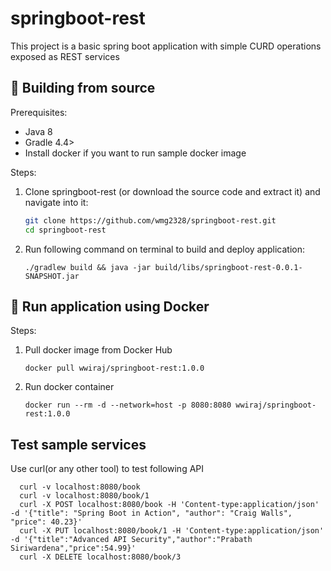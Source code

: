 # springboot-rest
This project is a basic spring boot application with simple CURD operations exposed as REST services

## 🔨 Building from source

Prerequisites:

- Java 8
- Gradle 4.4>
- Install docker if you want to run sample docker image

Steps:

1. Clone springboot-rest (or download the source code and extract it) and navigate
  into it:

   ```sh
   git clone https://github.com/wmg2328/springboot-rest.git
   cd springboot-rest
   ```

2. Run following command on terminal to build and deploy application:

   ```./gradlew build && java -jar build/libs/springboot-rest-0.0.1-SNAPSHOT.jar```
   
## :whale: Run application using Docker

Steps:

1. Pull docker image from Docker Hub
  
    ```docker pull wwiraj/springboot-rest:1.0.0```
  
2. Run docker container

    ```docker run --rm -d --network=host -p 8080:8080 wwiraj/springboot-rest:1.0.0```
    
## Test sample services

Use curl(or any other tool) to test following API

      curl -v localhost:8080/book
      curl -v localhost:8080/book/1
      curl -X POST localhost:8080/book -H 'Content-type:application/json' -d '{"title": "Spring Boot in Action", "author": "Craig Walls", "price": 40.23}'
      curl -X PUT localhost:8080/book/1 -H 'Content-type:application/json' -d '{"title":"Advanced API Security","author":"Prabath Siriwardena","price":54.99}'
      curl -X DELETE localhost:8080/book/3

    
    

